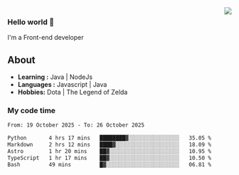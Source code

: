 <img align='right' src="https://github-readme-stats.vercel.app/api?username=jumodada&show_icons=true&theme=vue">

### Hello world 👋

I'm a Front-end developer 
    
## About
-  **Learning :** Java | NodeJs
-  **Languages :** Javascript | Java
-  **Hobbies:** Dota | The Legend of Zelda

### My code time

<!--START_SECTION:waka-->

```txt
From: 19 October 2025 - To: 26 October 2025

Python       4 hrs 17 mins   ████████▓░░░░░░░░░░░░░░░░   35.05 %
Markdown     2 hrs 12 mins   ████▓░░░░░░░░░░░░░░░░░░░░   18.09 %
Astro        1 hr 20 mins    ██▓░░░░░░░░░░░░░░░░░░░░░░   10.95 %
TypeScript   1 hr 17 mins    ██▓░░░░░░░░░░░░░░░░░░░░░░   10.50 %
Bash         49 mins         █▓░░░░░░░░░░░░░░░░░░░░░░░   06.81 %
```

<!--END_SECTION:waka-->
